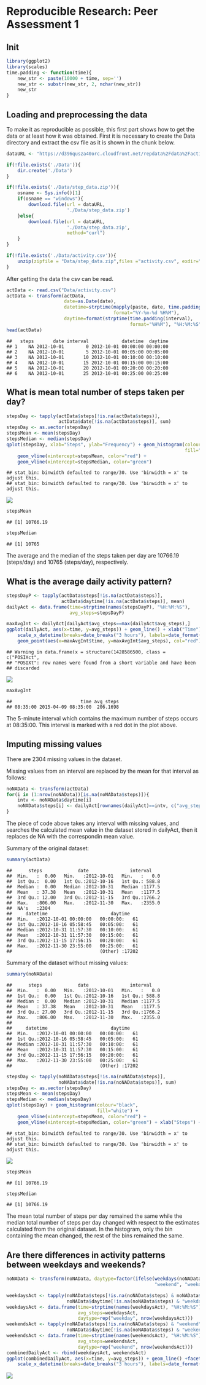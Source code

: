 # Reproducible Research: Peer Assessment 1

## Init

```r
library(ggplot2)
library(scales)
time.padding <- function(time){
    new_str <- paste(10000 + time, sep='')
    new_str <- substr(new_str, 2, nchar(new_str))
    new_str
}
```
## Loading and preprocessing the data

To make it as reproducible as possible, this first part shows how to get the data or at least how it was obtained. First it is necessary to create the Data directory and extract the csv file as it is shown in the chunk below.


```r
dataURL <- "https://d396qusza40orc.cloudfront.net/repdata%2Fdata%2Factivity.zip"

if(!file.exists('./Data')){
    dir.create('./Data')
}

if(!file.exists('./Data/step_data.zip')){
    osname <- Sys.info()[1]
    if(osname == "windows"){
        download.file(url = dataURL, 
                      './Data/step_data.zip')
    }else{
        download.file(url = dataURL, 
                      './Data/step_data.zip',
                      method="curl")
    }
}

if(!file.exists('./Data/activity.csv')){
    unzip(zipfile = "Data/step_data.zip",files ="activity.csv", exdir="./Data")
}
```

After getting the data the csv can be read.


```r
actData <- read.csv("Data/activity.csv")
actData <- transform(actData, 
                     date=as.Date(date),
                     datetime=strptime(mapply(paste, date, time.padding(interval), collapse=" "),
                                       format="%Y-%m-%d %H%M"),
                     daytime=format(strptime(time.padding(interval),
                                             format="%H%M"), "%H:%M:%S"))
head(actData)
```

```
##   steps       date interval            datetime  daytime
## 1    NA 2012-10-01        0 2012-10-01 00:00:00 00:00:00
## 2    NA 2012-10-01        5 2012-10-01 00:05:00 00:05:00
## 3    NA 2012-10-01       10 2012-10-01 00:10:00 00:10:00
## 4    NA 2012-10-01       15 2012-10-01 00:15:00 00:15:00
## 5    NA 2012-10-01       20 2012-10-01 00:20:00 00:20:00
## 6    NA 2012-10-01       25 2012-10-01 00:25:00 00:25:00
```


## What is mean total number of steps taken per day?

```r
stepsDay <- tapply(actData$steps[!is.na(actData$steps)],
                   actData$date[!is.na(actData$steps)], sum)
stepsDay <- as.vector(stepsDay)
stepsMean <- mean(stepsDay)
stepsMedian <- median(stepsDay)
qplot(stepsDay, xlab="Steps", ylab="Frequency") + geom_histogram(colour="black", 
                                                                 fill="white") +
    geom_vline(xintercept=stepsMean, color="red") + 
    geom_vline(xintercept=stepsMedian, color="green")
```

```
## stat_bin: binwidth defaulted to range/30. Use 'binwidth = x' to adjust this.
## stat_bin: binwidth defaulted to range/30. Use 'binwidth = x' to adjust this.
```

![](PA1_template_files/figure-html/unnamed-chunk-4-1.png) 

```r
stepsMean
```

```
## [1] 10766.19
```

```r
stepsMedian
```

```
## [1] 10765
```
The average and the median of the steps taken per day are 10766.19 (steps/day) and 10765 (steps/day), respectively.

## What is the average daily activity pattern?

```r
stepsDayP <- tapply(actData$steps[!is.na(actData$steps)],
                    actData$daytime[!is.na(actData$steps)], mean)
dailyAct <- data.frame(time=strptime(names(stepsDayP), "%H:%M:%S"),
                       avg_steps=stepsDayP)

maxAvgInt <- dailyAct[dailyAct$avg_steps==max(dailyAct$avg_steps),]
ggplot(dailyAct, aes(x=time, y=avg_steps)) + geom_line() + xlab("Time") + ylab("Steps") + 
    scale_x_datetime(breaks=date_breaks("3 hours"), labels=date_format("%H:%M")) +
    geom_point(aes(x=maxAvgInt$time, y=maxAvgInt$avg_steps), col="red")
```

```
## Warning in data.frame(x = structure(1428586500, class = c("POSIXct",
## "POSIXt": row names were found from a short variable and have been
## discarded
```

![](PA1_template_files/figure-html/unnamed-chunk-5-1.png) 

```r
maxAvgInt
```

```
##                         time avg_steps
## 08:35:00 2015-04-09 08:35:00  206.1698
```
The 5-minute interval which contains the maximum number of steps occurs at 08:35:00.
This interval is marked with a red dot in the plot above.

## Imputing missing values

There are 2304 missing values in the dataset.

Missing values from an interval are replaced by the mean for that interval as follows:

```r
noNAData <- transform(actData) 
for(i in (1:nrow(noNAData))[is.na(noNAData$steps)]){
    intv <- noNAData$daytime[i]
    noNAData$steps[i] <- dailyAct[rownames(dailyAct)==intv, c("avg_steps")]
}
```
The piece of code above takes any interval with missing values, and searches the calculated mean value in the
dataset stored in dailyAct, then it replaces de NA with the correspondin mean value.

Summary of the original dataset:

```r
summary(actData)
```

```
##      steps             date               interval     
##  Min.   :  0.00   Min.   :2012-10-01   Min.   :   0.0  
##  1st Qu.:  0.00   1st Qu.:2012-10-16   1st Qu.: 588.8  
##  Median :  0.00   Median :2012-10-31   Median :1177.5  
##  Mean   : 37.38   Mean   :2012-10-31   Mean   :1177.5  
##  3rd Qu.: 12.00   3rd Qu.:2012-11-15   3rd Qu.:1766.2  
##  Max.   :806.00   Max.   :2012-11-30   Max.   :2355.0  
##  NA's   :2304                                          
##     datetime                       daytime     
##  Min.   :2012-10-01 00:00:00   00:00:00:   61  
##  1st Qu.:2012-10-16 05:58:45   00:05:00:   61  
##  Median :2012-10-31 11:57:30   00:10:00:   61  
##  Mean   :2012-10-31 11:57:30   00:15:00:   61  
##  3rd Qu.:2012-11-15 17:56:15   00:20:00:   61  
##  Max.   :2012-11-30 23:55:00   00:25:00:   61  
##                                (Other) :17202
```


Summary of the dataset without missing values:

```r
summary(noNAData)
```

```
##      steps             date               interval     
##  Min.   :  0.00   Min.   :2012-10-01   Min.   :   0.0  
##  1st Qu.:  0.00   1st Qu.:2012-10-16   1st Qu.: 588.8  
##  Median :  0.00   Median :2012-10-31   Median :1177.5  
##  Mean   : 37.38   Mean   :2012-10-31   Mean   :1177.5  
##  3rd Qu.: 27.00   3rd Qu.:2012-11-15   3rd Qu.:1766.2  
##  Max.   :806.00   Max.   :2012-11-30   Max.   :2355.0  
##                                                        
##     datetime                       daytime     
##  Min.   :2012-10-01 00:00:00   00:00:00:   61  
##  1st Qu.:2012-10-16 05:58:45   00:05:00:   61  
##  Median :2012-10-31 11:57:30   00:10:00:   61  
##  Mean   :2012-10-31 11:57:30   00:15:00:   61  
##  3rd Qu.:2012-11-15 17:56:15   00:20:00:   61  
##  Max.   :2012-11-30 23:55:00   00:25:00:   61  
##                                (Other) :17202
```


```r
stepsDay <- tapply(noNAData$steps[!is.na(noNAData$steps)],
                   noNAData$date[!is.na(noNAData$steps)], sum)
stepsDay <- as.vector(stepsDay)
stepsMean <- mean(stepsDay)
stepsMedian <- median(stepsDay)
qplot(stepsDay) + geom_histogram(colour="black", 
                                 fill="white") +
    geom_vline(xintercept=stepsMean, color="red") + 
    geom_vline(xintercept=stepsMedian, color="green") + xlab("Steps") + ylab("Frequency")
```

```
## stat_bin: binwidth defaulted to range/30. Use 'binwidth = x' to adjust this.
## stat_bin: binwidth defaulted to range/30. Use 'binwidth = x' to adjust this.
```

![](PA1_template_files/figure-html/unnamed-chunk-9-1.png) 

```r
stepsMean
```

```
## [1] 10766.19
```

```r
stepsMedian
```

```
## [1] 10766.19
```

The mean total number of steps per day remained the same while the median total number of steps per day 
changed with respect to the estimates calculated from the original dataset. In the histogram, only the bin 
containing the mean changed, the rest of the bins remained the same.

## Are there differences in activity patterns between weekdays and weekends?

```r
noNAData <- transform(noNAData, daytype=factor(ifelse(weekdays(noNAData$date, abbreviate=T) %in% c("Sun", "Sat"),
                                                      "weekend", "weekday")))

weekdaysAct <- tapply(noNAData$steps[!is.na(noNAData$steps) & noNAData$daytype == "weekday"],
                      noNAData$daytime[!is.na(noNAData$steps) & "weekday" == noNAData$daytype], mean)
weekdaysAct <- data.frame(time=strptime(names(weekdaysAct), "%H:%M:%S"),
                          avg_steps=weekdaysAct, 
                          daytype=rep("weekday", nrow(weekdaysAct)))
weekendsAct <- tapply(noNAData$steps[!is.na(noNAData$steps) & "weekend" == noNAData$daytype],
                      noNAData$daytime[!is.na(noNAData$steps) & "weekend" == noNAData$daytype], mean)
weekendsAct <- data.frame(time=strptime(names(weekendsAct), "%H:%M:%S"),
                          avg_steps=weekendsAct, 
                          daytype=rep("weekend", nrow(weekendsAct)))
combinedDailyAct <- rbind(weekdaysAct, weekendsAct)
ggplot(combinedDailyAct, aes(x=time, y=avg_steps)) + geom_line() +facet_grid(daytype ~ .) + xlab("Time") + ylab("Steps") + 
    scale_x_datetime(breaks=date_breaks("3 hours"), labels=date_format("%H:%M")) 
```

![](PA1_template_files/figure-html/unnamed-chunk-10-1.png) 
